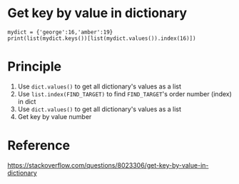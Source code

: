 # Get key by value in dictionary
```
mydict = {'george':16,'amber':19}
print(list(mydict.keys())[list(mydict.values()).index(16)])
```

# Principle
1. Use `dict.values()` to get all dictionary's values as a list
2. Use `list.index(FIND_TARGET)` to find `FIND_TARGET`'s order number (index) in dict
3. Use `dict.values()` to get all dictionary's values as a list
4. Get key by value number

# Reference
https://stackoverflow.com/questions/8023306/get-key-by-value-in-dictionary

